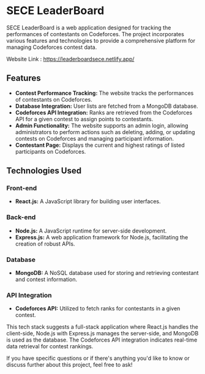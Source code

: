 # SECE LeaderBoard

SECE LeaderBoard is a web application designed for tracking the performances of contestants on Codeforces. The project incorporates various features and technologies to provide a comprehensive platform for managing Codeforces contest data.

Website Link : https://leaderboardsece.netlify.app/
## Features

- **Contest Performance Tracking:** The website tracks the performances of contestants on Codeforces.
- **Database Integration:** User lists are fetched from a MongoDB database.
- **Codeforces API Integration:** Ranks are retrieved from the Codeforces API for a given contest to assign points to contestants.
- **Admin Functionality:** The website supports an admin login, allowing administrators to perform actions such as deleting, adding, or updating contests on Codeforces and managing participant information.
- **Contestant Page:** Displays the current and highest ratings of listed participants on Codeforces.

## Technologies Used

### Front-end
- **React.js:** A JavaScript library for building user interfaces.

### Back-end
- **Node.js:** A JavaScript runtime for server-side development.
- **Express.js:** A web application framework for Node.js, facilitating the creation of robust APIs.

### Database
- **MongoDB:** A NoSQL database used for storing and retrieving contestant and contest information.

### API Integration
- **Codeforces API:** Utilized to fetch ranks for contestants in a given contest.

This tech stack suggests a full-stack application where React.js handles the client-side, Node.js with Express.js manages the server-side, and MongoDB is used as the database. The Codeforces API integration indicates real-time data retrieval for contest rankings.

If you have specific questions or if there's anything you'd like to know or discuss further about this project, feel free to ask!
